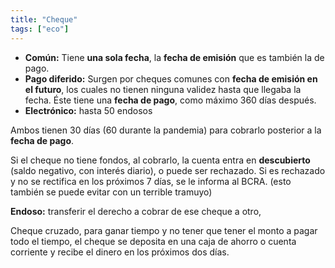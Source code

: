 ```yaml
---
title: "Cheque"
tags: ["eco"]
---
```

- **Común:** Tiene **una sola fecha**, la **fecha de emisión** que es también la de pago.
- **Pago diferido:** Surgen por cheques comunes con **fecha de emisión en el futuro**, los cuales no tienen ninguna validez hasta que llegaba la fecha. Éste tiene una **fecha de pago**, como máximo 360 días después.
- **Electrónico:** hasta 50 endosos

Ambos tienen 30 días (60 durante la pandemia) para cobrarlo posterior a la **fecha de pago**.

Si el cheque no tiene fondos, al cobrarlo, la cuenta entra en **descubierto** (saldo negativo, con interés diario), o puede ser rechazado. Si es rechazado y no se rectifica en los próximos 7 días, se le informa al BCRA. (esto también se puede evitar con un terrible tramuyo)

**Endoso:** transferir el derecho a cobrar de ese cheque a otro, 

Cheque cruzado, para ganar tiempo y no tener que tener el monto a pagar todo el tiempo, el cheque se deposita en una caja de ahorro o cuenta corriente y recibe el dinero en los próximos dos días.